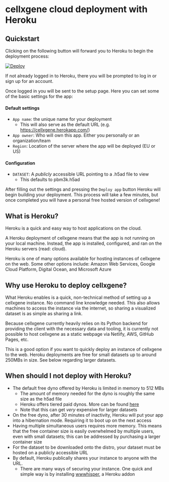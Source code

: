# cellxgene cloud deployment with Heroku

## Quickstart

Clicking on the following button will forward you to Heroku to begin the deployment process:

<a href="https://heroku.com/deploy?template=https://github.com/chanzuckerberg/cellxgene/tree/heroku">
  <img src="https://www.herokucdn.com/deploy/button.svg" alt="Deploy">
</a>

If not already logged in to Heroku, there you will be prompted to log in or sign up for an account.

Once logged in you will be sent to the setup page. Here you can set some of the basic settings for the app:

#### Default settings

- `App name`: the unique name for your deployment
  - This will also serve as the default URL (e.g. https://cellxgene.herokapp.com/)
- `App owner`: Who will own this app. Either you personally or an organization/team
- `Region`: Location of the server where the app will be deployed (EU or US)

#### Configuration

- `DATASET`: A _publicly_ accessible URL pointing to a .h5ad file to view
  - This defaults to pbm3k.h5ad

After filling out the settings and pressing the `Deploy app` button Heroku will begin building your deployment. This process will take a few minutes, but once completed you will have a personal free hosted version of cellxgene!

## What is Heroku?

Heroku is a quick and easy way to host applications on the cloud.

A Heroku deployment of cellxgene means that the app is not running on your local machine. Instead, the app is installed, configured, and ran on the Heroku servers (read: cloud).

Heroku is one of many options available for hosting instances of cellxgene on the web.
Some other options include: Amazon Web Services, Google Cloud Platform, Digital Ocean, and Microsoft Azure

## Why use Heroku to deploy cellxgene?

What Heroku enables is a quick, non-technical method of setting up a cellxgene instance. No command line knowledge needed. This also allows machines to access the instance via the internet, so sharing a visualized dataset is as simple as sharing a link.

Because cellxgene currently heavily relies on its Python backend for providing the client with the necessary data and tooling, it is currently not possible to host cellxgene as a static webpage via Netlify, AWS, GitHub Pages, etc.

This is a good option if you want to quickly deploy an instance of cellxgene to the web. Heroku deployments are free for small datasets up to around 250MBs in size. See below regarding larger datasets.

## When should I not deploy with Heroku?

- The default free dyno offered by Heroku is limited in memory to 512 MBs
  - The amount of memory needed for the dyno is roughly the same size as the h5ad file
  - Heroku offers tiered paid dynos. More can be found [here](https://www.heroku.com/pricing)
  - Note that this can get _very_ expensive for larger datasets
- On the free dyno, after 30 minutes of inactivity, Heroku will put your app into a hibernation mode. Requiring it to boot up on the next access
- Having multiple simultaneous users requires more memory. This means that the free container size is easily overwhelmed by multiple users, even with small datasets; this can be addressed by purchasing a larger container size
- For the dataset to be downloaded onto the distro, your dataset must be hosted on a publicly accessible URL
- By default, Heroku publically shares your instance to anyone with the URL.
  - There are many ways of securing your instance. One quick and simple way is by installing [wwwhisper](https://elements.heroku.com/addons/wwwhisper), a Heroku addon
